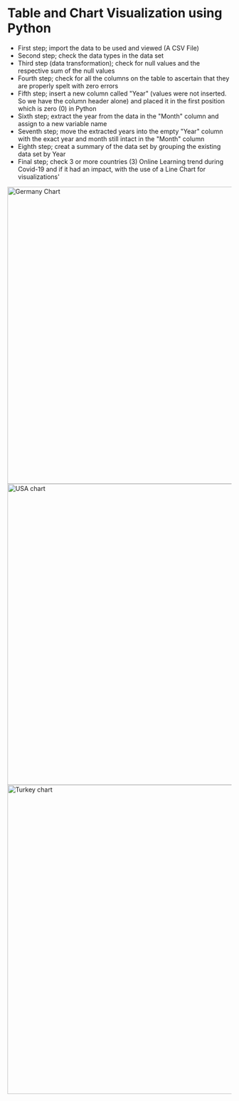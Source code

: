 # Table and Chart Visualization using Python
- First step; import the data to be used and viewed (A CSV File)
- Second step; check the data types in the data set
- Third step (data transformation); check for null values and the respective sum of the null values
- Fourth step; check for all the columns on the table to ascertain that they are properly spelt with zero errors
- Fifth step; insert a new column called "Year" (values were not inserted. So we have the column header alone) and placed it in the first position which is zero (0) in Python
- Sixth step; extract the year from the data in the "Month" column and assign to a new variable name
- Seventh step; move the extracted years into the empty "Year" column with the exact year and month still intact in the "Month" column
- Eighth step; creat a summary of the data set by grouping the existing data set by Year
- Final step; check 3 or more countries (3) Online Learning trend during Covid-19 and if it had an impact, with the use of a Line Chart for visualizations' 
<img width="667" alt="Germany Chart" src="https://github.com/IOJ-20/Covid-Data/assets/167979815/5f2b70cd-7571-4555-ad9d-dcb42f9c75a9">
<img width="676" alt="USA chart" src="https://github.com/IOJ-20/Covid-Data/assets/167979815/65b1a18b-3808-46e7-955f-e848b804599a">
<img width="694" alt="Turkey chart" src="https://github.com/IOJ-20/Covid-Data/assets/167979815/cd9feb2d-8199-40f4-b07a-98849cc0c81e">

